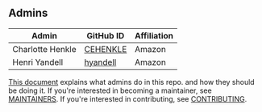 ## Admins

| Admin            | GitHub ID                               | Affiliation |
| ---------------- | --------------------------------------- | ----------- |
| Charlotte Henkle | [CEHENKLE](https://github.com/cehenkle) | Amazon      |
| Henri Yandell    | [hyandell](https://github.com/hyandell) | Amazon      |

[This document](https://github.com/opensearch-project/.github/blob/main/ADMINS.md) explains what admins do in this repo. and how they should be doing it. If you're interested in becoming a maintainer, see [MAINTAINERS](MAINTAINERS.md). If you're interested in contributing, see [CONTRIBUTING](CONTRIBUTING.md).